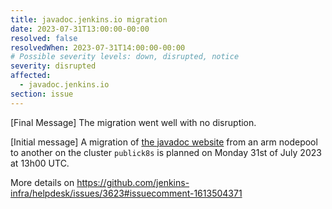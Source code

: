 ```yaml
---
title: javadoc.jenkins.io migration
date: 2023-07-31T13:00:00-00:00
resolved: false
resolvedWhen: 2023-07-31T14:00:00-00:00
# Possible severity levels: down, disrupted, notice
severity: disrupted
affected:
  - javadoc.jenkins.io
section: issue
---
```


[Final Message]
The migration went well with no disruption.

[Initial message]
A migration of [the javadoc website](https://javadoc.jenkins.io) from an arm nodepool to another on the cluster `publick8s` is planned on Monday 31st of July 2023 at 13h00 UTC.


More details on https://github.com/jenkins-infra/helpdesk/issues/3623#issuecomment-1613504371
